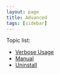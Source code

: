 ```yaml
---
layout: page
title: Advanced
tags: [sidebar]
---
```


Topic list:

* [Verbose Usage](verbose-usage)
* [Manual](manual)
* [Uninstall](uninstall)
